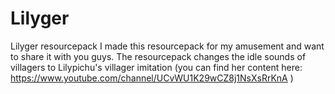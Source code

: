 # Lilyger
Lilyger resourcepack
I made this resourcepack for my amusement and want to share it with you guys. The resourcepack changes the idle sounds of villagers to Lilypichu's villager imitation (you can find her content here: https://www.youtube.com/channel/UCvWU1K29wCZ8j1NsXsRrKnA )
